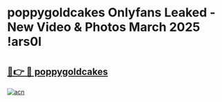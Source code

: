 # poppygoldcakes Onlyfans Leaked - New Video & Photos March 2025 !ars0l

# <h2><a href="https://lmq482.iuczelnia.edu.pl?title=poppygoldcakes&ref=ars0l">🔗👉 🔴 poppygoldcakes</a></h2>

[![acn](https://github.com/user-attachments/assets/0f9c940e-d8b0-45ae-aac7-cd30a18b3e1c)](https://lmq482.iuczelnia.edu.pl?title=poppygoldcakes&ref=ars0l)

